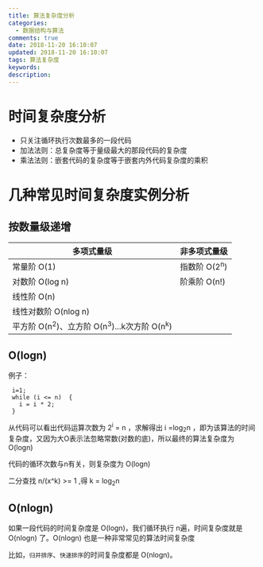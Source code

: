 ```yaml
---
title: 算法复杂度分析
categories:
  - 数据结构与算法
comments: true
date: 2018-11-20 16:10:07
updated: 2018-11-20 16:10:07
tags: 算法复杂度
keywords:
description:
---
```



<!-- more -->

# 时间复杂度分析

- 只关注循环执行次数最多的一段代码
- 加法法则：总复杂度等于量级最大的那段代码的复杂度
- 乘法法则：嵌套代码的复杂度等于嵌套内外代码复杂度的乘积

# 几种常见时间复杂度实例分析

## 按数量级递增

| 多项式量级 | 非多项式量级 |
|---|---|
|常量阶 O(1)|指数阶 O(2<sup>n</sup>)|
|对数阶 O(log n)|阶乘阶 O(n!)|
|线性阶 O(n)||
|线性对数阶 O(nlog n)||
|平方阶 O(n<sup>2</sup>)、立方阶 O(n<sup>3</sup>)...k次方阶 O(n<sup>k</sup>)||

## O(logn)
例子：

```
 i=1;
 while (i <= n)  {
   i = i * 2;
 }
```

从代码可以看出代码运算次数为 2<sup>i</sup> = n ，求解得出 i =log<sub>2</sub>n ，即为该算法的时间复杂度，又因为大O表示法忽略常数(对数的底)，所以最终的算法复杂度为 O(logn)

代码的循环次数与n有关，则复杂度为 O(logn)

二分查找  n/(x^k) >= 1 ,得 k = log<sub>2</sub>n

## O(nlogn)

如果一段代码的时间复杂度是 O(logn)，我们循环执行 n遍，时间复杂度就是 O(nlogn) 了。O(nlogn) 也是一种非常常见的算法时间复杂度

比如，`归并排序`、`快速排序`的时间复杂度都是 O(nlogn)。
































